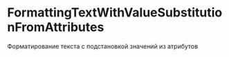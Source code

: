 # FormattingTextWithValueSubstitutionFromAttributes
Форматирование текста с подстановкой значений из атрибутов
